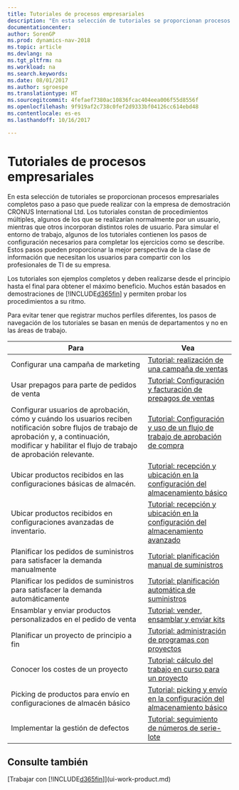 ```yaml
---
title: Tutoriales de procesos empresariales
description: "En esta selección de tutoriales se proporcionan procesos empresariales completos paso a paso que puede realizar con la empresa de demostración CRONUS International Ltd. Los tutoriales constan de procedimientos múltiples, algunos de los que se realizarían normalmente por un usuario, mientras que otros incorporan distintos roles de usuario. Para simular el entorno de trabajo, algunos de los tutoriales contienen los pasos de configuración necesarios para completar los ejercicios como se describe. Estos pasos pueden proporcionar la mejor perspectiva de la clase de información que necesitan los usuarios para compartir con los profesionales de TI de su empresa."
documentationcenter: 
author: SorenGP
ms.prod: dynamics-nav-2018
ms.topic: article
ms.devlang: na
ms.tgt_pltfrm: na
ms.workload: na
ms.search.keywords: 
ms.date: 08/01/2017
ms.author: sgroespe
ms.translationtype: HT
ms.sourcegitcommit: 4fefaef7380ac10836fcac404eea006f55d8556f
ms.openlocfilehash: 9f919af2c738c0fef2d9333bf04126cc614ebd48
ms.contentlocale: es-es
ms.lasthandoff: 10/16/2017

---
```

# <a name="business-process-walkthroughs"></a>Tutoriales de procesos empresariales
En esta selección de tutoriales se proporcionan procesos empresariales completos paso a paso que puede realizar con la empresa de demostración CRONUS International Ltd. Los tutoriales constan de procedimientos múltiples, algunos de los que se realizarían normalmente por un usuario, mientras que otros incorporan distintos roles de usuario. Para simular el entorno de trabajo, algunos de los tutoriales contienen los pasos de configuración necesarios para completar los ejercicios como se describe. Estos pasos pueden proporcionar la mejor perspectiva de la clase de información que necesitan los usuarios para compartir con los profesionales de TI de su empresa.  

 Los tutoriales son ejemplos completos y deben realizarse desde el principio hasta el final para obtener el máximo beneficio. Muchos están basados en demostraciones de [!INCLUDE[d365fin](includes/d365fin_md.md)] y permiten probar los procedimientos a su ritmo.  

 Para evitar tener que registrar muchos perfiles diferentes, los pasos de navegación de los tutoriales se basan en menús de departamentos y no en las áreas de trabajo.  

|Para|Vea|  
|--------|---------|  
|Configurar una campaña de marketing|[Tutorial: realización de una campaña de ventas](walkthrough-conducting-a-sales-campaign.md)|  
|Usar prepagos para parte de pedidos de venta|[Tutorial: Configuración y facturación de prepagos de ventas](walkthrough-setting-up-and-invoicing-sales-prepayments.md)|  
|Configurar usuarios de aprobación, cómo y cuándo los usuarios reciben notificación sobre flujos de trabajo de aprobación y, a continuación, modificar y habilitar el flujo de trabajo de aprobación relevante.|[Tutorial: Configuración y uso de un flujo de trabajo de aprobación de compra](walkthrough-setting-up-and-using-a-purchase-approval-workflow.md)|  
|Ubicar productos recibidos en las configuraciones básicas de almacén.|[Tutorial: recepción y ubicación en la configuración del almacenamiento básico](walkthrough-receiving-and-putting-away-in-basic-warehousing.md)|  
|Ubicar productos recibidos en configuraciones avanzadas de inventario.|[Tutorial: recepción y ubicación en la configuración del almacenamiento avanzado](walkthrough-receiving-and-putting-away-in-advanced-warehousing.md)|  
|Planificar los pedidos de suministros para satisfacer la demanda manualmente|[Tutorial: planificación manual de suministros](walkthrough-planning-supplies-manually.md)|  
|Planificar los pedidos de suministros para satisfacer la demanda automáticamente|[Tutorial: planificación automática de suministros](walkthrough-planning-supplies-automatically.md)|  
|Ensamblar y enviar productos personalizados en el pedido de venta|[Tutorial: vender, ensamblar y enviar kits](walkthrough-selling-assembling-and-shipping-kits.md)|  
|Planificar un proyecto de principio a fin|[Tutorial: administración de programas con proyectos](walkthrough-managing-projects-with-jobs.md)|  
|Conocer los costes de un proyecto|[Tutorial: cálculo del trabajo en curso para un proyecto](walkthrough-calculating-work-in-process-for-a-job.md)|  
|Picking de productos para envío en configuraciones de almacén básico|[Tutorial: picking y envío en la configuración del almacenamiento básico](walkthrough-picking-and-shipping-in-basic-warehousing.md)|  
|Implementar la gestión de defectos|[Tutorial: seguimiento de números de serie-lote](walkthrough-tracing-serial-lot-numbers.md)|  

## <a name="see-also"></a>Consulte también
[Trabajar con [!INCLUDE[d365fin](includes/d365fin_md.md)]](ui-work-product.md)  

